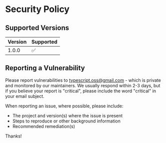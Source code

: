 # Security Policy

## Supported Versions

| Version | Supported          |
| ------- | ------------------ |
| 1.0.0   | :white_check_mark: |

## Reporting a Vulnerability

Please report vulnerabilities to <typescript.oss@gmail.com> - which is private and monitored by our maintainers.  We usually respond within 2-3 days, but if you believe your report is "critical", please include the word "critical" in your email subject.

When reporting an issue, where possible, please include:

- The project and version(s) where the issue is present
- Steps to reproduce or other background information
- Recommended remediation(s)

Thanks!

